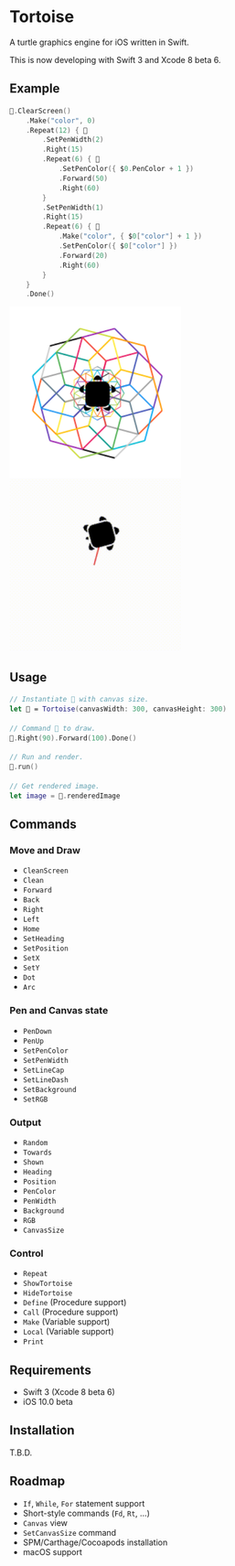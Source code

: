 # Tortoise

A turtle graphics engine for iOS written in Swift.

This is now developing with Swift 3 and Xcode 8 beta 6.

## Example

```swift
🐢.ClearScreen()
    .Make("color", 0)
    .Repeat(12) { 🐢
        .SetPenWidth(2)
        .Right(15)
        .Repeat(6) { 🐢
            .SetPenColor({ $0.PenColor + 1 })
            .Forward(50)
            .Right(60)
        }
        .SetPenWidth(1)
        .Right(15)
        .Repeat(6) { 🐢
            .Make("color", { $0["color"] + 1 })
            .SetPenColor({ $0["color"] })
            .Forward(20)
            .Right(60)
        }
    }
    .Done()
```

<img src="https://github.com/temoki/Tortoise/blob/master/ReadmeImages/example.png" width="300" /> <img src="https://github.com/temoki/Tortoise/blob/master/ReadmeImages/example.gif" width="300" />


## Usage

```swift
// Instantiate 🐢 with canvas size.
let 🐢 = Tortoise(canvasWidth: 300, canvasHeight: 300)

// Command 🐢 to draw.
🐢.Right(90).Forward(100).Done()

// Run and render.
🐢.run()

// Get rendered image.
let image = 🐢.renderedImage
```

## Commands

### Move and Draw

* `CleanScreen`
* `Clean`
* `Forward`
* `Back`
* `Right`
* `Left`
* `Home`
* `SetHeading`
* `SetPosition`
* `SetX`
* `SetY`
* `Dot`
* `Arc`

### Pen and Canvas state

* `PenDown`
* `PenUp`
* `SetPenColor`
* `SetPenWidth`
* `SetLineCap`
* `SetLineDash`
* `SetBackground`
* `SetRGB`

### Output

* `Random`
* `Towards`
* `Shown`
* `Heading`
* `Position`
* `PenColor`
* `PenWidth`
* `Background`
* `RGB`
* `CanvasSize`

### Control

* `Repeat`
* `ShowTortoise`
* `HideTortoise`
* `Define` (Procedure support)
* `Call` (Procedure support)
* `Make` (Variable support)
* `Local` (Variable support)
* `Print`

## Requirements

* Swift 3 (Xcode 8 beta 6)
* iOS 10.0 beta

## Installation

T.B.D.

## Roadmap

* `If`, `While`, `For` statement support
* Short-style commands (`Fd`, `Rt`, ...)
* `Canvas` view
* `SetCanvasSize` command
* SPM/Carthage/Cocoapods installation
* macOS support
